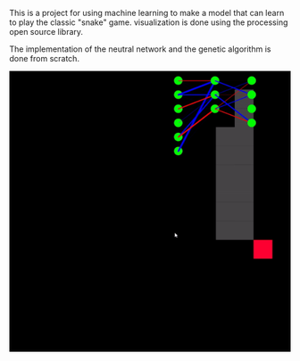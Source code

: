 This is a project for using machine learning to make a model that can learn to play the classic "snake" game. 
visualization is done using the processing open source library. 

The implementation of the neutral network and the genetic algorithm is done from scratch.

![Alt text](https://github.com/xScripty/SnakeAi/blob/main/12.10.2024_20.28.15_REC-ezgif.com-video-to-gif-converter.gif)
